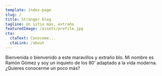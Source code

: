 ```yaml
---
template: index-page
slug: /
title: Stranger blog
tagline: Un sitio más, extraño
featuredImage: /assets/profile.jpg
cta:
  ctaText: Conóceme...
  ctaLink: /about
---
```

Bienvenida o bienvenido a este maravillos y extraño blo. Mi nombre es Ramón Gómez y soy un inquieto de los 80' adaptado a la vida moderna. ¿Quieres conocerme un poco más?